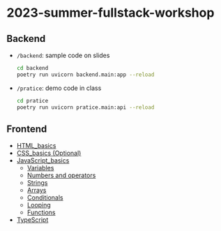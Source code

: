 # 2023-summer-fullstack-workshop

## Backend

- `/backend`: sample code on slides

  ```bash
  cd backend
  poetry run uvicorn backend.main:app --reload
  ```

- `/pratice`: demo code in class

  ```bash
  cd pratice
  poetry run uvicorn pratice.main:api --reload
  ```

## Frontend

- [HTML_basics](https://developer.mozilla.org/en-US/docs/Learn/Getting_started_with_the_web/HTML_basics)
- [CSS_basics (Optional)](https://developer.mozilla.org/en-US/docs/Learn/Getting_started_with_the_web/CSS_basics)
- [JavaScript_basics](https://developer.mozilla.org/en-US/docs/Learn/Getting_started_with_the_web/JavaScript_basics)
  - [Variables](https://developer.mozilla.org/en-US/docs/Learn/JavaScript/First_steps/Variables)
  - [Numbers and operators](https://developer.mozilla.org/en-US/docs/Learn/JavaScript/First_steps/Math)
  - [Strings](https://developer.mozilla.org/en-US/docs/Learn/JavaScript/First_steps/Strings)
  - [Arrays](https://developer.mozilla.org/en-US/docs/Learn/JavaScript/First_steps/Arrays)
  - [Conditionals](https://developer.mozilla.org/en-US/docs/Learn/JavaScript/Building_blocks/conditionals)
  - [Looping](https://developer.mozilla.org/en-US/docs/Learn/JavaScript/Building_blocks/Looping_code)
  - [Functions](https://developer.mozilla.org/en-US/docs/Learn/JavaScript/Building_blocks/Functions)
- [TypeScript](https://www.typescriptlang.org/docs/handbook/typescript-in-5-minutes.html)

